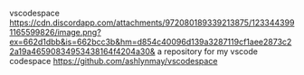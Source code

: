vscodespace
https://cdn.discordapp.com/attachments/972080189339213875/1233443991165599826/image.png?ex=662d1dbb&is=662bcc3b&hm=d854c40096d139a3287119cf1aee2873c22a19a46590834953438164f4204a30&
a repository for my vscode codespace 
https://github.com/ashlynmay/vscodespace